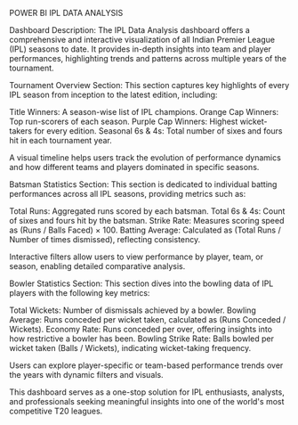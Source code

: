 POWER BI IPL DATA ANALYSIS

Dashboard Description: The IPL Data Analysis dashboard offers a comprehensive and interactive visualization of all Indian Premier League (IPL) seasons to date. It provides in-depth insights into team and player performances, highlighting trends and patterns across multiple years of the tournament.

Tournament Overview Section: 
This section captures key highlights of every IPL season from inception to the latest edition, including:

Title Winners: A season-wise list of IPL champions.
Orange Cap Winners: Top run-scorers of each season.
Purple Cap Winners: Highest wicket-takers for every edition.
Seasonal 6s & 4s: Total number of sixes and fours hit in each tournament year.

A visual timeline helps users track the evolution of performance dynamics and how different teams and players dominated in specific seasons.

Batsman Statistics Section: 
This section is dedicated to individual batting performances across all IPL seasons, providing metrics such as:

Total Runs: Aggregated runs scored by each batsman.
Total 6s & 4s: Count of sixes and fours hit by the batsman.
Strike Rate: Measures scoring speed as (Runs / Balls Faced) × 100.
Batting Average: Calculated as (Total Runs / Number of times dismissed), reflecting consistency.

Interactive filters allow users to view performance by player, team, or season, enabling detailed comparative analysis.

Bowler Statistics Section: 
This section dives into the bowling data of IPL players with the following key metrics:

Total Wickets: Number of dismissals achieved by a bowler.
Bowling Average: Runs conceded per wicket taken, calculated as (Runs Conceded / Wickets).
Economy Rate: Runs conceded per over, offering insights into how restrictive a bowler has been.
Bowling Strike Rate: Balls bowled per wicket taken (Balls / Wickets), indicating wicket-taking frequency.

Users can explore player-specific or team-based performance trends over the years with dynamic filters and visuals.

This dashboard serves as a one-stop solution for IPL enthusiasts, analysts, and professionals seeking meaningful insights into one of the world's most competitive T20 leagues.
